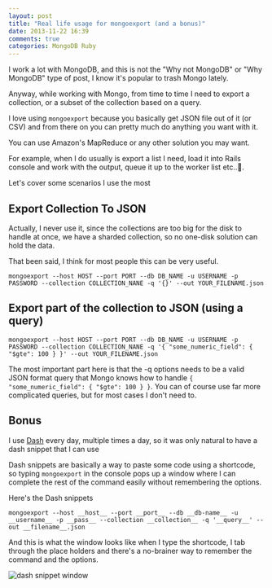 ```yaml
---
layout: post
title: "Real life usage for mongoexport (and a bonus)"
date: 2013-11-22 16:39
comments: true
categories: MongoDB Ruby 
---
```


I work a lot with MongoDB, and this is not the "Why not MongoDB" or "Why MongoDB" type of post, I know it's popular to trash Mongo lately.

Anyway, while working with Mongo, from time to time I need to export a collection, or a subset of the collection based on a query.

I love using `mongoexport` because you basically get JSON file out of it (or CSV) and from there on you can pretty much do anything you want with it.

You can use Amazon's MapReduce or any other solution you may want.

For example, when I do usually is export a list I need, load it into Rails console and work with the output, queue it up to the worker list etc...

Let's cover some scenarios I use the most

## Export Collection To JSON

Actually, I never use it, since the collections are too big for the disk to handle at once, we have a sharded collection, so no one-disk solution can hold the data.

That been said, I think for most people this can be very useful.

```
mongoexport --host HOST --port PORT --db DB_NAME -u USERNAME -p PASSWORD --collection COLLECTION_NANE -q '{}' --out YOUR_FILENAME.json
```

## Export part of the collection to JSON (using a query)

```
mongoexport --host HOST --port PORT --db DB_NAME -u USERNAME -p PASSWORD --collection COLLECTION_NANE -q '{ "some_numeric_field": { "$gte": 100 } }' --out YOUR_FILENAME.json
```

The most important part here is that the -q options needs to be a valid JSON format query that Mongo knows how to handle `{ "some_numeric_field": { "$gte": 100 } }`. You can of course use far more complicated queries, but for most cases I don't need to.

## Bonus

I use [Dash](http://kapeli.com/dash) every day, multiple times a day, so it was only natural to have a dash snippet that I can use

Dash snippets are basically a way to paste some code using a shortcode, so typing `mongoexport` in the console pops up a window where I can complete the rest of the command easily without remembering the options.

Here's the Dash snippets

```
mongoexport --host __host__ --port __port__ --db __db-name__ -u __username__ -p __pass__ --collection __collection__ -q '__query__' --out __filename__.json
```

And this is what the window looks like when I type the shortcode, I tab through the place holders and there's a no-brainer way to remember the command and the options.

![dash snippet window](https://www.evernote.com/shard/s54/sh/12b3d1f2-1db6-4263-9776-0b6e209f9be6/d8a1a1191a075b3d2c71262b70e2b86b/res/8d37de67-11a7-4708-a79a-e59b7a278bef/skitch.png?resizeSmall&width=832)